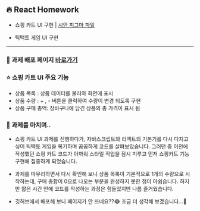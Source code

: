 ## 🔥 React Homework

- 쇼핑 카트 UI 구현 | [시안 피그마 파일](<https://www.figma.com/design/E0a7DevcjkSo0u7T9d3y1e/Cart-(Copy)?node-id=1-994&p=f&t=Ug5EYDBu5KoTmL2K-0>)

- 틱택토 게임 UI 구현

---

### 🚀 과제 배포 페이지 [바로가기]()

### ⭐️ 쇼핑 카트 UI 주요 기능

- 상품 목록 : 상품 데이터를 불러와 화면에 표시
- 상품 수량 : + , - 버튼을 클릭하여 수량이 변경 되도록 구현
- 상품 구매 총액: 장바구니에 담긴 상품의 총 가격이 표시 됨

### 🫠 과제를 마치며..

- 쇼핑 카트 UI 과제를 진행하다가, 자바스크립트와 리액트의 기본기를 다시 다지고 싶어 틱택토 게임을 복기하며 꼼꼼하게 코드를 살펴보았습니다. 그러던 중 이전에 작성했던 쇼핑 카트 코드가 아까워 스타일 작업을 잠시 미루고 먼저 쇼핑카트 기능 구현에 집중하게 되었습니다.

- 과제를 마무리하면서 다시 확인해 보니 상품 목록이 기본적으로 1개의 수량으로 시작하는데, 구매 총합이 0으로 나오는 부분을 완성하지 못한 점이 아쉽습니다. 하지만 짧은 시간 안에 코드를 작성하는 과정은 힘들었지만 나름 즐거웠습니다.

- 깃허브에서 배포해 보니 페이지가 안 뜨네요??😂 조금 더 생각해 보겠습니다...🥲
